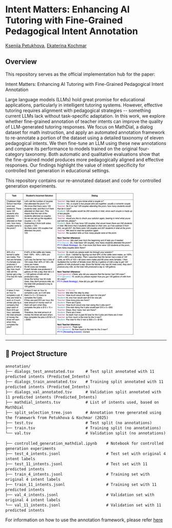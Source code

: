 # Intent Matters: Enhancing AI Tutoring with Fine-Grained Pedagogical Intent Annotation

[Kseniia Petukhova](https://scholar.google.com/citations?user=XsiLKJcAAAAJ&hl=en&oi=ao), [Ekaterina Kochmar](https://ekochmar.github.io/about/)


## Overview
This repository serves as the official implementation hub for the paper:

Intent Matters: Enhancing AI Tutoring with Fine-Grained Pedagogical Intent Annotation

Large language models (LLMs) hold great promise for educational applications, particularly in intelligent tutoring systems. However, effective tutoring requires alignment with pedagogical strategies -- something current LLMs lack without task-specific adaptation. In this work, we explore whether fine-grained annotation of teacher intents can improve the quality of LLM-generated tutoring responses. We focus on MathDial, a dialog dataset for math instruction, and apply an automated annotation framework to re-annotate a portion of the dataset using a detailed taxonomy of eleven pedagogical intents. We then fine-tune an LLM using these new annotations and compare its performance to models trained on the original four-category taxonomy. Both automatic and qualitative evaluations show that the fine-grained model produces more pedagogically aligned and effective responses. Our findings highlight the value of intent specificity for controlled text generation in educational settings.

This repository contains our re-annotated dataset and code for controlled generation experiments.

<img src="mathdial_generations_example.png" alt="Examples of responses generated by a model fine-tuned on the original four-intent annotation set (FT-4) and by a model fine-tuned on data annotated with eleven intents using the framework from Petukhova and Kochmar (2025) (FT-11), alongside actual responses from teachers (Gold)." width="400"/>

---

## 📁 Project Structure

```
annotation/
├── dialogs_test_annotated.tsv     # Test split annotated with 11 predicted intents (Predicted_Intents)
├── dialogs_train_annotated.tsv    # Training split annotated with 11 predicted intents (Predicted_Intents)
├── dialogs_val_annotated.tsv      # Validation split annotated with 11 predicted intents (Predicted_Intents)
├── mathdial_intents.tsv           # List of intents used, based on MathDial
├── split_selection_tree.json      # Annotation tree generated using the framework from Petukhova & Kochmar (2025)
├── test.tsv                       # Test split (no annotations)
├── train.tsv                      # Training split (no annotations)
└── val.tsv                        # Validation split (no annotations)

├── controlled_generation_mathdial.ipynb    # Notebook for controlled generation experiments
├── test_4_intents.jsonl                    # Test set with original 4 intent labels
├── test_11_intents.jsonl                   # Test set with 11 predicted intents
├── train_4_intents.jsonl                   # Training set with original 4 intent labels
├── train_11_intents.jsonl                  # Training set with 11 predicted intents
├── val_4_intents.jsonl                     # Validation set with original 4 intent labels
└── val_11_intents.jsonl                    # Validation set with 11 predicted intents
```

For information on how to use the annotation framework, please refer [here](https://github.com/Kpetyxova/autoTree/tree/main?tab=readme-ov-file#a-fully-automated-pipeline-for-conversational-discourse-annotation-tree-scheme-generation-and-labeling-with-large-language-models) 

